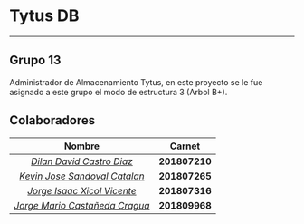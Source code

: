 # Tytus DB
---
## Grupo 13
Administrador de Almacenamiento Tytus, en este proyecto se le fue asignado a este grupo el modo de estructura 3 (Arbol B+).
## Colaboradores
 
|            Nombre            |   Carnet  |
|:----------------------------:|:---------:|
| [*Dilan David Castro Diaz*](https://github.com/strickergt128)      | **201807210** |
| [*Kevin Jose Sandoval Catalan*](https://github.com/Kevin-Jose-Sandoval)  | **201807265** |
| [*Jorge Isaac Xicol Vicente*](https://github.com/jorgeisa)    | **201807316** |
| [*Jorge Mario Castañeda Cragua*](https://github.com/Doom-2099) | **201809968** | 

